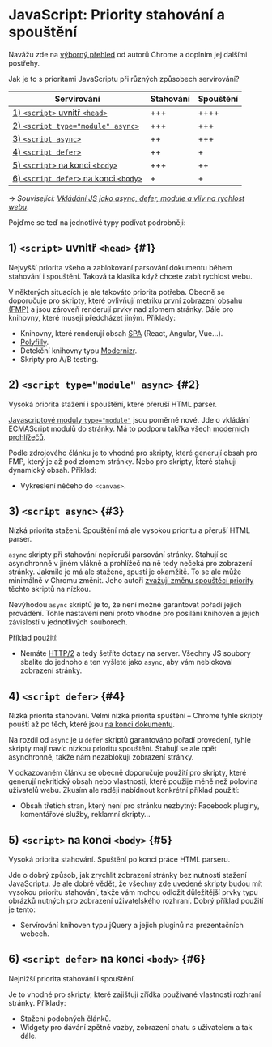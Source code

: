 # JavaScript: Priority stahování a spouštění

Navážu zde na [výborný přehled](https://medium.com/dev-channel/javascript-loading-priorities-in-chrome-57c54cfa6672) od autorů Chrome a doplním jej dalšími postřehy.

Jak je to s prioritami JavaScriptu při různých způsobech servírování?

| Servírování                                 | Stahování | Spouštění |
|---------------------------------------------|-----------|-----------|
| [1) `<script>` uvnitř `<head>`](#1)         |   +++     | ++++      |
| [2) `<script type="module" async>`](#2)     |   +++     | +++       |
| [3) `<script async>`](#3)                   |   ++      | +++       |
| [4) `<script defer>`](#4)                   |   ++      | +         |
| [5) `<script>` na konci `<body>`](#5)       |   +++     | ++        |
| [6) `<script defer>` na konci `<body>`](#6) |   +       | +         |

→ *Související: [Vkládání JS jako async, defer, module a vliv na rychlost webu](js-async-defer-module.md)*.

Pojďme se teď na jednotlivé typy podívat podrobněji:

## 1) `<script>` uvnitř `<head>` {#1}

Nejvyšší priorita všeho a zablokování parsování dokumentu během stahování i spouštění. Taková ta klasika když chcete zabít rychlost webu.

<!-- AdSnippet -->

V některých situacích je ale takováto priorita potřeba. Obecně se doporučuje pro skripty, které ovlivňují metriku [první zobrazení obsahu (FMP)](metriky-rychlosti.md#FCP) a jsou zároveň renderují prvky nad zlomem stránky. Dále pro knihovny, které musejí předcházet jiným. Příklady:

- Knihovny, které renderují obsah [SPA](http://jecas.cz/spa) (React, Angular, Vue…).
- [Polyfilly](polyfill.md).
- Detekční knihovny typu [Modernizr](https://modernizr.com/).
- Skripty pro A/B testing.

## 2) `<script type="module" async>` {#2}

Vysoká priorita stažení i spouštění, které přeruší HTML parser.

[Javascriptové moduly `type="module"`](js-moduly.md) jsou poměrně nové. Jde o vkládání ECMAScript modulů do stránky. Má to podporu takřka všech [moderních prohlížečů](https://caniuse.com/#search=module).

Podle zdrojového článku je to vhodné pro skripty, které generují obsah pro FMP, který je až pod zlomem stránky. Nebo pro skripty, které stahují dynamický obsah. Příklad:

- Vykreslení něčeho do `<canvas>`.

## 3) `<script async>` {#3}

Nízká priorita stažení. Spouštění má ale vysokou prioritu a přeruší HTML parser.

`async` skripty při stahování nepřeruší parsování stránky. Stahují se asynchronně v jiném vlákně a prohlížeč na ně tedy nečeká pro zobrazení stránky. Jakmile je má ale stažené, spustí je okamžitě. To se ale může minimálně v Chromu změnit. Jeho autoři [zvažují změnu spouštěcí priority](https://docs.google.com/document/d/16rHWLu-0abC9WWLhLBFlIRtbSnOFzhKAXsCamsp0oAs/edit#) těchto skriptů na nízkou.

Nevýhodou `async` skriptů je to, že není možné garantovat pořadí jejich provádění. Tohle nastavení není proto vhodné pro posílání knihoven a jejich závislostí v jednotlivých souborech.

Příklad použití:

- Nemáte [HTTP/2](http-2.md) a tedy šetříte dotazy na server. Všechny JS soubory sbalíte do jednoho a ten vyšlete jako `async`, aby vám neblokoval zobrazení stránky.

## 4) `<script defer>` {#4}

Nízká priorita stahování. Velmi nízká priorita spuštění – Chrome tyhle skripty pouští až po těch, které jsou [na konci dokumentu](#5).

Na rozdíl od `async` je u `defer` skriptů garantováno pořadí provedení, tyhle skripty mají navíc nízkou prioritu spouštění. Stahují se ale opět asynchronně, takže nám nezablokují zobrazení stránky.

<!-- AdSnippet -->

V odkazovaném článku se obecně doporučuje použití pro skripty, které generují nekritický obsah nebo vlastnosti, které použije méně než polovina uživatelů webu. Zkusím ale raději nabídnout konkrétní příklad použití:

- Obsah třetích stran, který není pro stránku nezbytný: Facebook pluginy, komentářové služby, reklamní skripty…  

## 5) `<script>` na konci `<body>` {#5}

Vysoká priorita stahování. Spuštění po konci práce HTML parseru.

Jde o dobrý způsob, jak zrychlit zobrazení stránky bez nutnosti stažení JavaScriptu. Je ale dobré vědět, že všechny zde uvedené skripty budou mít vysokou prioritu stahování, takže vám mohou odložit důležitější prvky typu obrázků nutných pro zobrazení uživatelského rozhraní. Dobrý příklad použití je tento:

- Servírování knihoven typu jQuery a jejich pluginů na prezentačních webech.

## 6) `<script defer>` na konci `<body>` {#6}

Nejnižší priorita stahování i spouštění.

Je to vhodné pro skripty, které zajišťují zřídka používané vlastnosti rozhraní stránky. Příklady:

- Stažení podobných článků.
- Widgety pro dávání zpětné vazby, zobrazení chatu s uživatelem a tak dále.

<!-- AdSnippet -->
